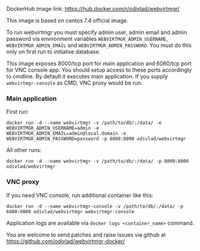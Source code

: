 DockerHub image link: https://hub.docker.com/r/odivlad/webvirtmgr/

This image is based on centos 7.4 official image.

To run webvirtmgr you must specify admin user, admin email and admin password via environment variables `WEBVIRTMGR_ADMIN_USERNAME`, `WEBVIRTMGR_ADMIN_EMAIL` and `WEBVIRTMGR_ADMIN_PASSWORD`. You must do this only on first run to initialise database.

This image exposes 8000/tcp port for main application and 6080/tcp port for VNC console app. You should setup access to these ports accordingly to cmdline.
By default it executes main application. If you supply `webvirtmgr-console` as CMD, VNC proxy would be run.

### Main application

First run:

```
docker run -d --name webvirtmgr -v /path/to/db/:/data/ -e WEBVIRTMGR_ADMIN_USERNAME=admin -e WEBVIRTMGR_ADMIN_EMAIL=admin@local.domain -e WEBVIRTMGR_ADMIN_PASSWORD=password -p 8000:8000 odivlad/webvirtmgr
```

All other runs:

```
docker run -d --name webvirtmgr -v /path/to/db/:/data/ -p 8000:8000 odivlad/webvirtmgr
```

### VNC proxy

If you need VNC console, run additional container like this:

```
docker run -d --name webvirtmgr-console -v /path/to/db/:/data/ -p 6080:6080 odivlad/webvirtmgr webvirtmgr-console
```

Application logs are available via `docker logs <container_name>` command.

You are welcome to send patches and raise issues via github at https://github.com/odivlad/webvirtmgr-docker/